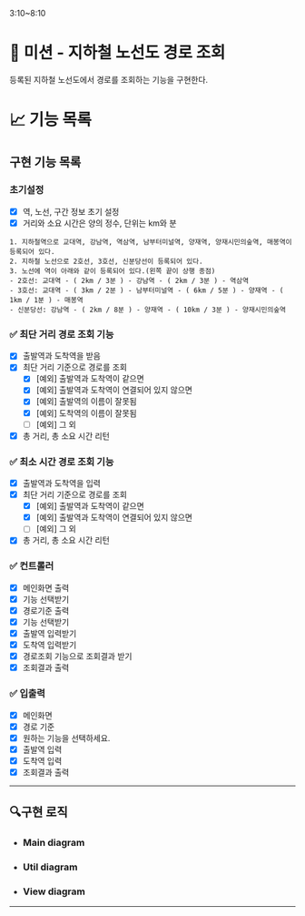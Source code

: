 3:10~8:10

# 🚀 미션 - 지하철 노선도 경로 조회

등록된 지하철 노선도에서 경로를 조회하는 기능을 구현한다.

# 📈 기능 목록

## 구현 기능 목록


### 초기설정

- [x] 역, 노선, 구간 정보 초기 설정
- [x] 거리와 소요 시간은 양의 정수, 단위는 km와 분

```
1. 지하철역으로 교대역, 강남역, 역삼역, 남부터미널역, 양재역, 양재시민의숲역, 매봉역이 등록되어 있다.
2. 지하철 노선으로 2호선, 3호선, 신분당선이 등록되어 있다.
3. 노선에 역이 아래와 같이 등록되어 있다.(왼쪽 끝이 상행 종점)
- 2호선: 교대역 - ( 2km / 3분 ) - 강남역 - ( 2km / 3분 ) - 역삼역
- 3호선: 교대역 - ( 3km / 2분 ) - 남부터미널역 - ( 6km / 5분 ) - 양재역 - ( 1km / 1분 ) - 매봉역
- 신분당선: 강남역 - ( 2km / 8분 ) - 양재역 - ( 10km / 3분 ) - 양재시민의숲역
```

### ✅ 최단 거리 경로 조회 기능

- [x] 출발역과 도착역을 받음
- [x] 최단 거리 기준으로 경로를 조회
  - [x] [예외] 출발역과 도착역이 같으면
  - [x] [예외] 출발역과 도착역이 연결되어 있지 않으면
  - [x] [예외] 출발역의 이름이 잘못됨
  - [x] [예외] 도착역의 이름이 잘못됨
  - [ ] [예외] 그 외
- [x] 총 거리, 총 소요 시간 리턴

### ✅ 최소 시간 경로 조회 기능

- [x] 출발역과 도착역을 입력
- [x] 최단 거리 기준으로 경로를 조회
  - [x] [예외] 출발역과 도착역이 같으면
  - [x] [예외] 출발역과 도착역이 연결되어 있지 않으면
  - [ ] [예외] 그 외
- [x] 총 거리, 총 소요 시간 리턴

### ✅ 컨트롤러

- [x] 메인화면 출력
- [x] 기능 선택받기
- [x] 경로기준 출력
- [x] 기능 선택받기
- [x] 출발역 입력받기
- [x] 도착역 입력받기
- [x] 경로조회 기능으로 조회결과 받기
- [x] 조회결과 출력

### ✅ 입출력
- [x] 메인화면
- [x] 경로 기준
- [x] 원하는 기능을 선택하세요.
- [x] 출발역 입력
- [x] 도착역 입력
- [x] 조회결과 출력

---

## 🔍구현 로직

- ### Main diagram



- ### Util diagram



- ### View diagram



---

